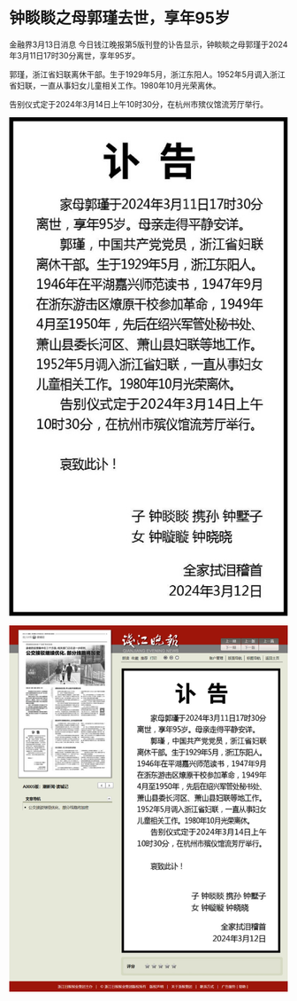 # 钟睒睒之母郭瑾去世，享年95岁

金融界3月13日消息 今日钱江晚报第5版刊登的讣告显示，钟睒睒之母郭瑾于2024年3月11日17时30分离世，享年95岁。

郭瑾，浙江省妇联离休干部。生于1929年5月，浙江东阳人。1952年5月调入浙江省妇联，一直从事妇女儿童相关工作。1980年10月光荣离休。

告别仪式定于2024年3月14日上午10时30分，在杭州市殡仪馆流芳厅举行。

![248222eba2269b96aeb05313524951d8.jpg](https://raw.githubusercontent.com/qqhsx/qqnews_image/main/2024/03/13/钟睒睒之母郭瑾去世，享年95岁/248222eba2269b96aeb05313524951d8.jpg)

![e81c9acac2a878db8cc9224e4c0c193d.jpg](https://raw.githubusercontent.com/qqhsx/qqnews_image/main/2024/03/13/钟睒睒之母郭瑾去世，享年95岁/e81c9acac2a878db8cc9224e4c0c193d.jpg)

